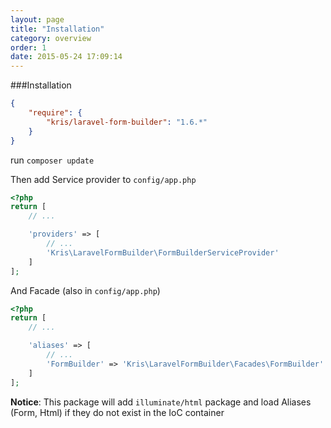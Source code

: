 ```yaml
---
layout: page
title: "Installation"
category: overview
order: 1
date: 2015-05-24 17:09:14
---
```


###Installation

```json
{
    "require": {
        "kris/laravel-form-builder": "1.6.*"
    }
}
```

run `composer update`

Then add Service provider to `config/app.php`

```php
<?php
return [
    // ...

    'providers' => [
        // ...
        'Kris\LaravelFormBuilder\FormBuilderServiceProvider'
    ]
];
```

And Facade (also in `config/app.php`)

```php
<?php
return [
    // ...

    'aliases' => [
        // ...
        'FormBuilder' => 'Kris\LaravelFormBuilder\Facades\FormBuilder'
    ]
];
```

**Notice**: This package will add `illuminate/html` package and load Aliases (Form, Html) if they do not exist in the IoC container
